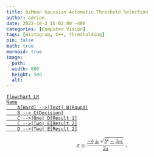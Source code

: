 ```yaml
---
title: biMean Gaussian Automatic Threshold Selection
author: adrian
date: 2022-10-2 15:02:00 -400
categories: [Computer Vision]
tags: [Histogram, C++, thresholding]
pin: false
math: true
mermaid: true
image:
  path: 
  width: 800
  height: 500
  alt: 
---
```


<a href='https://github.com/adrianmnh/CS381-ComputerVision/tree/mainBranch/project3'>

























```mermaid
flowchart LR
Name
    A[Hard] -->|Text| B(Round)
    B --> C{Decision}
    C -->|One| D[Result 1]
    C -->|Two| E[Result 2]
    D -->|Two| E[Result 2]
```



<math xmlns="http://www.w3.org/1998/Math/MathML" display="block">
  <mi>x</mi>
  <mo>=</mo>
  <mrow data-mjx-texclass="ORD">
    <mfrac>
      <mrow>
        <mo>&#x2212;</mo>
        <mi>b</mi>
        <mo>&#xB1;</mo>
        <msqrt>
          <msup>
            <mi>b</mi>
            <mn>2</mn>
          </msup>
          <mo>&#x2212;</mo>
          <mn>4</mn>
          <mi>a</mi>
          <mi>c</mi>
        </msqrt>
      </mrow>
      <mrow>
        <mn>2</mn>
        <mi>a</mi>
      </mrow>
    </mfrac>
  </mrow>
  <mo>.</mo>
</math>